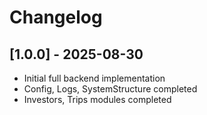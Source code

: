 # Changelog

## [1.0.0] - 2025-08-30
- Initial full backend implementation
- Config, Logs, SystemStructure completed
- Investors, Trips modules completed
